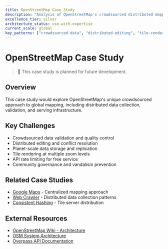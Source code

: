 ```yaml
---
title: OpenStreetMap Case Study
description: "Analysis of OpenStreetMap's crowdsourced distributed mapping infrastructure"
excellence_tier: silver
architecture_status: use-with-expertise
current_scale: global
key_patterns: ["crowdsourced-data", "distributed-editing", "tile-rendering"]
---
```


# OpenStreetMap Case Study

> 🚧 This case study is planned for future development.

## Overview
This case study would explore OpenStreetMap's unique crowdsourced approach to global mapping, including distributed data collection, validation, and serving infrastructure.

## Key Challenges
- Crowdsourced data validation and quality control
- Distributed editing and conflict resolution
- Planet-scale data storage and replication
- Tile rendering at multiple zoom levels
- API rate limiting for free service
- Community governance and vandalism prevention

## Related Case Studies
- [Google Maps](google-maps.md) - Centralized mapping approach
- [Web Crawler](web-crawler.md) - Distributed data collection patterns
- [Consistent Hashing](consistent-hashing.md) - Tile server distribution

## External Resources
- [OpenStreetMap Wiki - Architecture](https://wiki.openstreetmap.org/wiki/Component_overview)
- [OSM System Architecture](https://wiki.openstreetmap.org/wiki/Servers)
- [Overpass API Documentation](https://wiki.openstreetmap.org/wiki/Overpass_API)